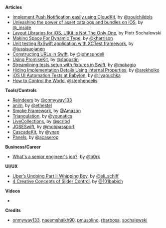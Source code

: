 
**Articles**

* [Implement Push Notification easily using CloudKit](https://fluffy.es/push-notification-cloudkit/), by [@soulchildpls](https://twitter.com/soulchildpls)
* [Unleashing the power of asset catalogs and bundles on iOS](https://rambo.codes/ios/2018/10/03/unleashing-the-power-of-asset-catalogs-and-bundles-on-ios.html), by [@_inside](https://twitter.com/_inside)
* [Layout Libraries for iOS. UIKit is Not The Only One](https://www.netguru.co/codestories/layout-libraries-for-ios-uikit-is-not-the-only-one), by Piotr Sochalewski
* [Making Space For Dynamic Type](https://useyourloaf.com/blog/making-space-for-dynamic-type/), by [@kharrison](https://twitter.com/kharrison)
* [Unit testing RxSwift application with XCTest framework](http://swiftyjimmy.com/unit-testing-rxswift/), by [@jussisuojanen](https://twitter.com/jussisuojanen)
* [Constructing URLs in Swift](https://www.swiftbysundell.com/posts/constructing-urls-in-swift), by [@johnsundell](https://twitter.com/johnsundell)
* [Using PromiseKit](https://agostini.tech/2018/10/08/using-promisekit/), by [@dagostin](https://twitter.com/dagostin)
* [Streamlining tests setup with fixtures in Swift](http://www.mokacoding.com/blog/streamlining-tests-setup-with-fixtures-in-swift/), by [@mokagio](https://twitter.com/mokagio)
* [Hiding Implementation Details Using internal Properties](http://holko.pl/2018/10/08/internal-modifier/), by [@arekholko](https://twitter.com/arekholko)
* [iOS UI Automation Tests at Babylon](http://ilya.puchka.me/ios-ui-automation-tests-at-babylon/), by [@ilyapuchka](https://twitter.com/ilyapuchka)
* [How to Control the World](https://www.pointfree.co/blog/posts/21-how-to-control-the-world), [@stephencelis](https://twitter.com/stephencelis)

**Tools/Controls**

* [Reindeers](https://github.com/onmyway133/Reindeers) by [@onmyway133](https://twitter.com/onmyway133)
* [anim](https://github.com/onurersel/anim), by [@ethestel](https://twitter.com/ethestel)
* [Smoke Framework](https://github.com/amzn/smoke-framework), by [@Amazon](https://github.com/amzn)
* [Triangulation](https://github.com/younatics/Triangulation), by [@younatics](https://twitter.com/younatics)
* [LiveCollections](https://github.com/scribd/LiveCollections), by [@scribd](https://twitter.com/scribd)
* [JOSESwift](https://github.com/airsidemobile/JOSESwift), by [@mobpassport](https://twitter.com/mobpassport)
* [CascadeKit](https://github.com/YTech/CascadeKit), by [@ynap](https://twitter.com/ynap)
* [Panels](https://github.com/antoniocasero/Panels), by [@acaserop](https://twitter.com/acaserop)

**Business/Career**

* [What's a senior engineer's job?](https://jvns.ca/blog/senior-engineer/), by [@b0rk](https://twitter.com/b0rk)

**UI/UX**

* [Uber’s Undoing Part I: Whipping Boy](http://www.elischiff.com/blog/2018/10/10/ubers-undoing-part-i-whipping-boy), by [@eli_schiff](http://www.twitter.com/eli_schiff)
* [4 Creative Concepts of Slider Control](http://babich.biz/slider-concepts/), by [@101babich](https://twitter.com/101babich)

**Videos**

* 

**Credits**

* [onmyway133](https://github.com/onmyway133), [naeemshaikh90](https://github.com/naeemshaikh90), [pmusolino](https://github.com/pmusolino), [rbarbosa](https://github.com/rbarbosa), [sochalewski](https://github.com/sochalewski)
